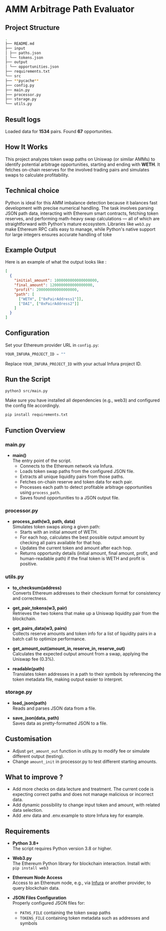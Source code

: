 # AMM Arbitrage Path Evaluator

## Project Structure

```bash
.
├── README.md
├── input
│ ├── paths.json
│ └── tokens.json
├── output
│ └── opportunities.json
├── requirements.txt
└── src
├── **pycache**
├── config.py
├── main.py
├── processor.py
├── storage.py
└── utils.py
```

## Result logs

Loaded data for **1534** pairs.
Found **67** opportunities.

## How It Works

This project analyzes token swap paths on Uniswap (or similar AMMs) to identify potential arbitrage opportunities, starting and ending with **WETH**. It fetches on-chain reserves for the involved trading pairs and simulates swaps to calculate profitability.

## Technical choice

Python is ideal for this AMM imbalance detection because it balances fast development with precise numerical handling. The task involves parsing JSON path data, interacting with Ethereum smart contracts, fetching token reserves, and performing math-heavy swap calculations — all of which are straightforward with Python's mature ecosystem. Libraries like `web3.py` make Ethereum RPC calls easy to manage, while Python's native support for large integers ensures accurate handling of toke

## Example Output

Here is an example of what the output looks like :

```json
[
  {
    "initial_amount": 1000000000000000000,
    "final_amount": 1200000000000000000,
    "profit": 200000000000000000,
    "path": [
      ["WETH", ["0xPairAddress1"]],
      ["DAI", ["0xPairAddress2"]]
    ]
  }
]
```

## Configuration

Set your Ethereum provider URL in `config.py`:

```python
YOUR_INFURA_PROJECT_ID = ""
```

Replace `YOUR_INFURA_PROJECT_ID` with your actual Infura project ID.

## Run the Script

```bash
python3 src/main.py
```

Make sure you have installed all dependencies (e.g., web3) and configured the config file accordingly.

```bash
pip install requirements.txt
```

## Function Overview

### main.py

- **main()**  
  The entry point of the script.
  - Connects to the Ethereum network via Infura.
  - Loads token swap paths from the configured JSON file.
  - Extracts all unique liquidity pairs from those paths.
  - Fetches on-chain reserve and token data for each pair.
  - Processes each path to detect profitable arbitrage opportunities using `process_path`.
  - Saves found opportunities to a JSON output file.

### processor.py

- **process_path(w3, path, data)**  
  Simulates token swaps along a given path:
  - Starts with an initial amount of WETH.
  - For each hop, calculates the best possible output amount by checking all pairs available for that hop.
  - Updates the current token and amount after each hop.
  - Returns opportunity details (initial amount, final amount, profit, and human-readable path) if the final token is WETH and profit is positive.

### utils.py

- **to_checksum(address)**  
  Converts Ethereum addresses to their checksum format for consistency and correctness.

- **get_pair_tokens(w3, pair)**  
  Retrieves the two tokens that make up a Uniswap liquidity pair from the blockchain.

- **get_pairs_data(w3, pairs)**  
  Collects reserve amounts and token info for a list of liquidity pairs in a batch call to optimize performance.

- **get_amount_out(amount_in, reserve_in, reserve_out)**  
  Calculates the expected output amount from a swap, applying the Uniswap fee (0.3%).

- **readable(path)**  
  Translates token addresses in a path to their symbols by referencing the token metadata file, making output easier to interpret.

### storage.py

- **load_json(path)**  
  Reads and parses JSON data from a file.

- **save_json(data, path)**  
  Saves data as pretty-formatted JSON to a file.

## Customisation

- Adjust `get_amount_out` function in utils.py to modify fee or simulate different output (testing).
- Change `amount_init` in processor.py to test different starting amounts.

## What to improve ?

- Add more checks on data lecture and treatment. The current code is expecting correct paths and does not manage malicious or incorrect data.
- Add dynamic possibility to change input token and amount, with related data selection.
- Add .env data and .env.example to store Infura key for example.

## Requirements

- **Python 3.8+**  
  The script requires Python version 3.8 or higher.

- **Web3.py**  
  The Ethereum Python library for blockchain interaction. Install with:  
  `pip install web3`

- **Ethereum Node Access**  
  Access to an Ethereum node, e.g., via [Infura](https://infura.io/) or another provider, to query blockchain data.

- **JSON Files Configuration**  
  Properly configured JSON files for:
  - `PATHS_FILE` containing the token swap paths
  - `TOKENS_FILE` containing token metadata such as addresses and symbols
